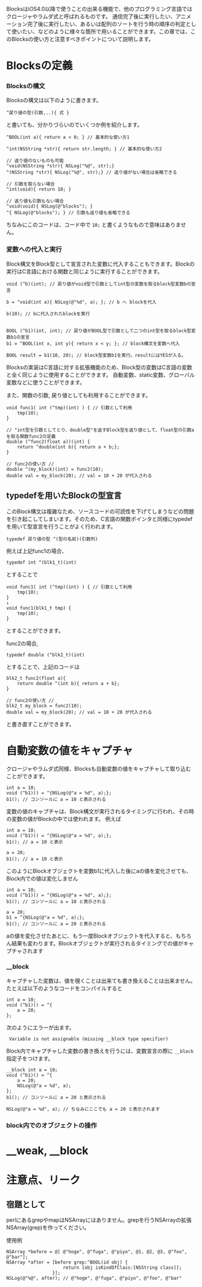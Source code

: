 BlocksはiOS4.0以降で使うことの出来る機能で、他のプログラミング言語ではクロージャやラムダ式と呼ばれるものです。
通信完了後に実行したい、アニメーション完了後に実行したい、あるいは配列のソートを行う時の順序の判定として使いたい、などのように様々な箇所で用いることができます。この章では、このBlocksの使い方と注意すべきポイントについて説明します。


# Blocksの定義

### Blocksの構文

Blocksの構文は以下のように書きます。
```
^戻り値の型(引数,..){ 式 }
```
と書いても、分かりづらいのでいくつか例を紹介します。

```
^BOOL(int a){ return a < 0; } // 基本的な使い方1

^int(NSString *str){ return str.length; } // 基本的な使い方2

// 返り値のないものも可能
^void(NSString *str){ NSLog("%@", str);}
^(NSString *str){ NSLog("%@", str);} // 返り値がない場合は省略できる

// 引数を取らない場合
^int(void){ return 10; }

// 返り値も引数もない場合
^void(void){ NSLog(@"blocks"); }
^{ NSLog(@"blocks"); } // 引数も返り値も省略できる

```
ちなみにこのコードは、コード中で
``
10;
``
と書くようなもので意味はありません。


### 変数への代入と実行
Block構文をBlock型として宣言された変数に代入することもできます。Blockの実行はC言語における関数と同じように実行することができます。
```
void (^b)(int); // 戻り値がvoid型で引数としてint型の変数を取るblock型変数bの宣言

b = ^void(int a){ NSLog(@"%d", a); }; // b へ blockを代入

b(10); // bに代入されたblockを実行


BOOL (^b1)(int, int); // 戻り値がBOOL型で引数として二つのint型を取るblock型変数b1の宣言
b1 = ^BOOL(int x, int y){ return x < y; }; // block構文を変数へ代入

BOOL result = b1(10, 20); // block型変数b1を実行。resultにはYESが入る。

```

Blocksの実装はC言語に対する拡張機能のため、Block型の変数はC言語の変数と全く同じように使用することができます。
自動変数、static変数、グローバル変数などに使うことができます。

また、関数の引数, 戻り値としても利用することができます。
```
void func1( int (^tmp)(int) ) { // 引数として利用
    tmp(10);
}

// "int型を引数としてとり、double型"を返すBlock型を返り値として、float型の引数aを取る関数func2の定義
double (^func2(float a))(int) {
    return ^double(int b){ return a + b;};
}

// func2の使い方 //
double ^(my_block)(int) = func2(10);  
double val = my_block(20); // val = 10 + 20 が代入される
```

## typedefを用いたBlockの型宣言
このBlock構文は複雑なため、ソースコードの可読性を下げてしまうなどの問題を引き起こしてしまいます。そのため、C言語の関数ポインタと同様にtypedefを用いて型宣言を行うことがよく行われます。

```
typedef 戻り値の型 ^(型の名前)(引数列)
```

例えば上記func1の場合、
```
typedef int ^(blk1_t)(int)
```
とすることで
```
void func1( int (^tmp)(int) ) { // 引数として利用
    tmp(10);
}
↓
void func1(blk1_t tmp) {
    tmp(10);
}
```
とすることができます。

func2の場合,
```
typedef double (^blk2_t)(int)
```
とすることで、上記のコードは
```
blk2_t func2(float a){
    return double ^(int b){ return a + b};
}

// func2の使い方 //
blk2_t my_block = func2(10);
double val = my_block(20); // val = 10 + 20 が代入される
```
と書き直すことができます。


# 自動変数の値をキャプチャ
クロージャやラムダ式同様、Blocksも自動変数の値をキャプチャして取り込むことができます。
```
int a = 10;
void (^b1)() = ^{NSLog(@"a = %d", a);};
b1(); // コンソールに a = 10 と表示される
```

変数の値のキャプチャは、Block構文が実行されるタイミングに行われ、その時の変数の値がBlockの中では使われます。
例えば
```
int a = 10;
void (^b1)() = ^{NSLog(@"a = %d", a);};
b1(); // a = 10 と表示

a = 20;
b1(); // a = 10 と表示
```
このようにBlockオブジェクトを変数b1に代入した後にaの値を変化させても、Block内での値は変化しません

```
int a = 10;
void (^b1)() = ^{NSLog(@"a = %d", a);};
b1(); // コンソールに a = 10 と表示される

a = 20;
b1 = ^{NSLog(@"a = %d", a);};
b1(); // コンソールに a = 20 と表示される
```
aの値を変化させたあとに、もう一度Blockオブジェクトを代入すると、もちろん結果も変わります。Blockオブジェクトが実行されるタイミングでの値がキャプチャされます

### __block
キャプチャした変数は、値を覗くことは出来ても書き換えることは出来ません。たとえば以下のようなコードをコンパイルすると
```
int a = 10;
void (^b1)() = ^{
    a = 20;
};
```
次のようにエラーが出ます。
```
 Variable is not assignable (missing __block type specifier)
```

Block内でキャプチャした変数の書き換えを行うには、変数宣言の際に `__block`指定子をつけます。
```
__block int a = 10;
void (^b1)() = ^{
    a = 20;
    NSLog(@"a = %d", a);
};
b1(); // コンソールに a = 20 と表示される

NSLog(@"a = %d", a); // ちなみにここでも a = 20 と表示されます
```


### block内でのオブジェクトの操作

# __weak, __block


# 注意点、リーク

## 宿題として
perlにあるgrepやmapはNSArrayにはありません。grepを行うNSArrayの拡張 NSArray(grep)を作ってください。

使用例
```
NSArray *before = @[ @"hoge", @"fuga", @"piyo", @1, @2, @3, @"foo", @"bar"];
NSArray *after = [before grep:^BOOL(id obj) {
                     return [obj isKindOfClass:[NSString class]];
                 }];
NSLog(@"%@", after); // @"hoge", @"fuga", @"piyo", @"foo", @"bar"
```